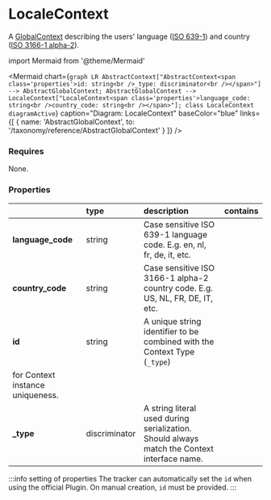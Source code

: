 # LocaleContext

A [GlobalContext](/taxonomy/reference/global-contexts/overview.md) describing the users' language ([ISO 639-1](https://en.wikipedia.org/wiki/List_of_ISO_639-1_codes)) and country ([ISO 3166-1 alpha-2](https://en.wikipedia.org/wiki/ISO_3166-1_alpha-2#Officially_assigned_code_elements)).

import Mermaid from '@theme/Mermaid'

<Mermaid chart={`
    graph LR
      AbstractContext["AbstractContext<span class='properties'>id: string<br />_type: discriminator<br /></span>"] --> AbstractGlobalContext;
      AbstractGlobalContext --> LocaleContext["LocaleContext<span class='properties'>language_code: string<br />country_code: string<br /></span>"];
    class LocaleContext diagramActive
  `}
  caption="Diagram: LocaleContext"
  baseColor="blue"
  links={[
    { name: 'AbstractGlobalContext', to: '/taxonomy/reference/AbstractGlobalContext' }
  ]}
/>

### Requires

None.

### Properties

|                   | type          | description                                                                                                 | contains |
|:------------------|:--------------|:------------------------------------------------------------------------------------------------------------|:---------|
| **language_code** | string        | Case sensitive ISO 639-1 language code. E.g. en, nl, fr, de, it, etc.                                       |          |
| **country_code**  | string        | Case sensitive ISO 3166-1 alpha-2 country code. E.g. US, NL, FR, DE, IT, etc.                               |          |
| **id**            | string        | A unique string identifier to be combined with the Context Type (`_type`) 
for Context instance uniqueness. |          |
| **_type**         | discriminator | A string literal used during serialization. Should always match the Context interface name.                 |          |

:::info setting of properties
The tracker can automatically set the `id` when using the official Plugin. On manual creation, `id` must be provided. 
:::
